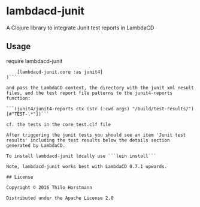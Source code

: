# lambdacd-junit

A Clojure library to integrate Junit test reports in LambdaCD

## Usage

require lambdacd-junit 

```(:require
    [lambdacd-junit.core :as junit4]
)```

and pass the LambdaCD context, the directory with the junit xml result files, and the test report file patterns to the junit4-reports function:

```(junit4/junit4-reports ctx (str (:cwd args) "/build/test-results/") [#"TEST-.*"])```

cf. the tests in the core_test.clf file

After triggering the junit tests you should see an item 'Junit test results' including the test results below the details section generated by LambdaCD. 

To install lambdacd-junit locally use ```lein install```

Note, lambdacd-junit works best with LambdaCD 0.7.1 upwards.

## License

Copyright © 2016 Thilo Horstmann

Distributed under the Apache License 2.0

